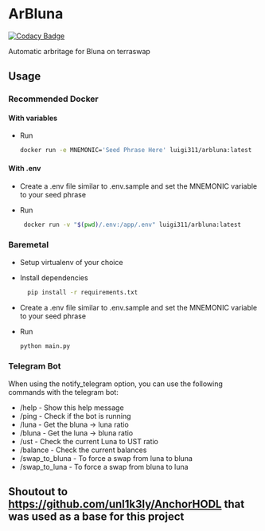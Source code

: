 # ArBluna

[![Codacy Badge](https://app.codacy.com/project/badge/Grade/00463263f34c433e9ab5e7c8e205bdba)](https://www.codacy.com/gh/luigi311/ArBluna/dashboard?utm_source=github.com&utm_medium=referral&utm_content=luigi311/ArBluna&utm_campaign=Badge_Grade)  

Automatic arbritage for Bluna on terraswap

## Usage

### Recommended Docker

#### With variables

-   Run

    ```bash
    docker run -e MNEMONIC='Seed Phrase Here' luigi311/arbluna:latest
    ```

#### With .env

-   Create a .env file similar to .env.sample and set the MNEMONIC variable to your seed phrase

-   Run

    ```bash
     docker run -v "$(pwd)/.env:/app/.env" luigi311/arbluna:latest
    ```

### Baremetal

-   Setup virtualenv of your choice

-   Install dependencies

    ```bash
      pip install -r requirements.txt
    ```

-   Create a .env file similar to .env.sample and set the MNEMONIC variable to your seed phrase

-   Run

    ```bash
    python main.py
    ```

### Telegram Bot

When using the notify_telegram option, you can use the following commands with the telegram bot:

-   /help - Show this help message
-   /ping - Check if the bot is running
-   /luna - Get the bluna -> luna ratio
-   /bluna - Get the luna -> bluna ratio
-   /ust - Check the current Luna to UST ratio
-   /balance - Check the current balances
-   /swap_to_bluna - To force a swap from luna to bluna
-   /swap_to_luna - To force a swap from bluna to luna

## Shoutout to <https://github.com/unl1k3ly/AnchorHODL> that was used as a base for this project
